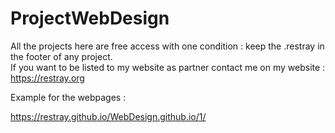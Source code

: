 # ProjectWebDesign

All the projects here are free access with one condition : keep the .restray in the footer of any project. \
If you want to be listed to my website as partner contact me on my website : https://restray.org

Example for the webpages : 

https://restray.github.io/WebDesign.github.io/1/

